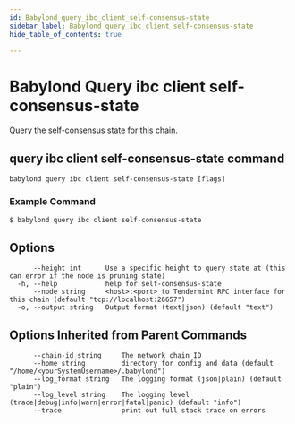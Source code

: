 ```yaml
---
id: Babylond_query_ibc_client_self-consensus-state
sidebar_label: Babylond_query_ibc_client_self-consensus-state
hide_table_of_contents: true

---
```


# Babylond Query ibc client self-consensus-state
Query the self-consensus state for this chain.
## query ibc client self-consensus-state command
```
babylond query ibc client self-consensus-state [flags]
```
### Example Command
```
$ babylond query ibc client self-consensus-state
```
## Options
```
      --height int      Use a specific height to query state at (this can error if the node is pruning state)
  -h, --help            help for self-consensus-state
      --node string     <host>:<port> to Tendermint RPC interface for this chain (default "tcp://localhost:26657")
  -o, --output string   Output format (text|json) (default "text")
```
## Options Inherited from Parent Commands
```
      --chain-id string     The network chain ID
      --home string         directory for config and data (default "/home/<yourSystemUsername>/.babylond")
      --log_format string   The logging format (json|plain) (default "plain")
      --log_level string    The logging level (trace|debug|info|warn|error|fatal|panic) (default "info")
      --trace               print out full stack trace on errors
```